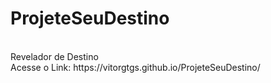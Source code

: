 # ProjeteSeuDestino
<br>
Revelador de Destino
<br>
Acesse o Link:
https://vitorgtgs.github.io/ProjeteSeuDestino/
